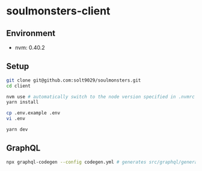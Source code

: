 # soulmonsters-client

## Environment

- nvm: 0.40.2

## Setup

```sh
git clone git@github.com:solt9029/soulmonsters.git
cd client

nvm use # automatically switch to the node version specified in .nvmrc
yarn install

cp .env.example .env
vi .env

yarn dev
```

## GraphQL

```sh
npx graphql-codegen --config codegen.yml # generates src/graphql/generated/*
```
